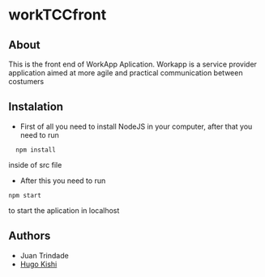 # workTCCfront

## About
This is the front end of WorkApp Aplication. 
Workapp is a service provider application aimed at more agile and practical communication between costumers


## Instalation  
- First of all you need to install NodeJS in your computer, after that you need to run  
```npm
  npm install
```
  inside of src file


- After this you need to run 
```npm
npm start
```
  to start the aplication in localhost

## Authors
- Juan Trindade
- [Hugo Kishi](https://github.com/hugokishi)
